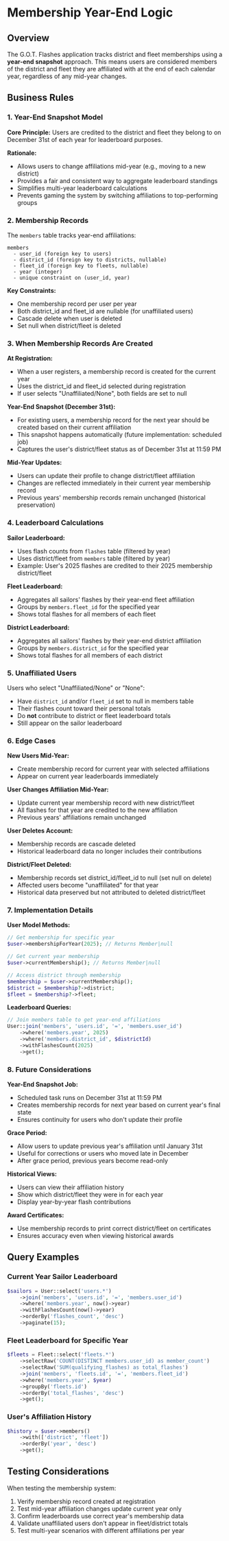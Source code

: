 # Membership Year-End Logic

## Overview

The G.O.T. Flashes application tracks district and fleet memberships using a **year-end snapshot** approach. This means users are considered members of the district and fleet they are affiliated with at the end of each calendar year, regardless of any mid-year changes.

## Business Rules

### 1. Year-End Snapshot Model

**Core Principle:** Users are credited to the district and fleet they belong to on December 31st of each year for leaderboard purposes.

**Rationale:**
- Allows users to change affiliations mid-year (e.g., moving to a new district)
- Provides a fair and consistent way to aggregate leaderboard standings
- Simplifies multi-year leaderboard calculations
- Prevents gaming the system by switching affiliations to top-performing groups

### 2. Membership Records

The `members` table tracks year-end affiliations:

```
members
  - user_id (foreign key to users)
  - district_id (foreign key to districts, nullable)
  - fleet_id (foreign key to fleets, nullable)
  - year (integer)
  - unique constraint on (user_id, year)
```

**Key Constraints:**
- One membership record per user per year
- Both district_id and fleet_id are nullable (for unaffiliated users)
- Cascade delete when user is deleted
- Set null when district/fleet is deleted

### 3. When Membership Records Are Created

**At Registration:**
- When a user registers, a membership record is created for the current year
- Uses the district_id and fleet_id selected during registration
- If user selects "Unaffiliated/None", both fields are set to null

**Year-End Snapshot (December 31st):**
- For existing users, a membership record for the next year should be created based on their current affiliation
- This snapshot happens automatically (future implementation: scheduled job)
- Captures the user's district/fleet status as of December 31st at 11:59 PM

**Mid-Year Updates:**
- Users can update their profile to change district/fleet affiliation
- Changes are reflected immediately in their current year membership record
- Previous years' membership records remain unchanged (historical preservation)

### 4. Leaderboard Calculations

**Sailor Leaderboard:**
- Uses flash counts from `flashes` table (filtered by year)
- Uses district/fleet from `members` table (filtered by year)
- Example: User's 2025 flashes are credited to their 2025 membership district/fleet

**Fleet Leaderboard:**
- Aggregates all sailors' flashes by their year-end fleet affiliation
- Groups by `members.fleet_id` for the specified year
- Shows total flashes for all members of each fleet

**District Leaderboard:**
- Aggregates all sailors' flashes by their year-end district affiliation
- Groups by `members.district_id` for the specified year
- Shows total flashes for all members of each district

### 5. Unaffiliated Users

Users who select "Unaffiliated/None" or "None":
- Have `district_id` and/or `fleet_id` set to null in members table
- Their flashes count toward their personal totals
- Do **not** contribute to district or fleet leaderboard totals
- Still appear on the sailor leaderboard

### 6. Edge Cases

**New Users Mid-Year:**
- Create membership record for current year with selected affiliations
- Appear on current year leaderboards immediately

**User Changes Affiliation Mid-Year:**
- Update current year membership record with new district/fleet
- All flashes for that year are credited to the new affiliation
- Previous years' affiliations remain unchanged

**User Deletes Account:**
- Membership records are cascade deleted
- Historical leaderboard data no longer includes their contributions

**District/Fleet Deleted:**
- Membership records set district_id/fleet_id to null (set null on delete)
- Affected users become "unaffiliated" for that year
- Historical data preserved but not attributed to deleted district/fleet

### 7. Implementation Details

**User Model Methods:**
```php
// Get membership for specific year
$user->membershipForYear(2025); // Returns Member|null

// Get current year membership
$user->currentMembership(); // Returns Member|null

// Access district through membership
$membership = $user->currentMembership();
$district = $membership?->district;
$fleet = $membership?->fleet;
```

**Leaderboard Queries:**
```php
// Join members table to get year-end affiliations
User::join('members', 'users.id', '=', 'members.user_id')
    ->where('members.year', 2025)
    ->where('members.district_id', $districtId)
    ->withFlashesCount(2025)
    ->get();
```

### 8. Future Considerations

**Year-End Snapshot Job:**
- Scheduled task runs on December 31st at 11:59 PM
- Creates membership records for next year based on current year's final state
- Ensures continuity for users who don't update their profile

**Grace Period:**
- Allow users to update previous year's affiliation until January 31st
- Useful for corrections or users who moved late in December
- After grace period, previous years become read-only

**Historical Views:**
- Users can view their affiliation history
- Show which district/fleet they were in for each year
- Display year-by-year flash contributions

**Award Certificates:**
- Use membership records to print correct district/fleet on certificates
- Ensures accuracy even when viewing historical awards

## Query Examples

### Current Year Sailor Leaderboard
```php
$sailors = User::select('users.*')
    ->join('members', 'users.id', '=', 'members.user_id')
    ->where('members.year', now()->year)
    ->withFlashesCount(now()->year)
    ->orderBy('flashes_count', 'desc')
    ->paginate(15);
```

### Fleet Leaderboard for Specific Year
```php
$fleets = Fleet::select('fleets.*')
    ->selectRaw('COUNT(DISTINCT members.user_id) as member_count')
    ->selectRaw('SUM(qualifying_flashes) as total_flashes')
    ->join('members', 'fleets.id', '=', 'members.fleet_id')
    ->where('members.year', $year)
    ->groupBy('fleets.id')
    ->orderBy('total_flashes', 'desc')
    ->get();
```

### User's Affiliation History
```php
$history = $user->members()
    ->with(['district', 'fleet'])
    ->orderBy('year', 'desc')
    ->get();
```

## Testing Considerations

When testing the membership system:
1. Verify membership record created at registration
2. Test mid-year affiliation changes update current year only
3. Confirm leaderboards use correct year's membership data
4. Validate unaffiliated users don't appear in fleet/district totals
5. Test multi-year scenarios with different affiliations per year